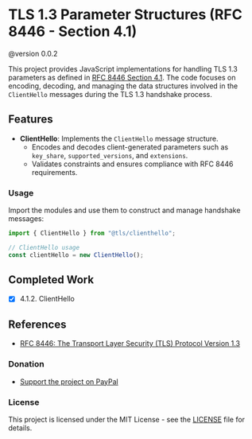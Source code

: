 # TLS 1.3 Parameter Structures (RFC 8446 - Section 4.1)
@version 0.0.2

This project provides JavaScript implementations for handling TLS 1.3 parameters as defined in [RFC 8446 Section 4.1](https://datatracker.ietf.org/doc/html/rfc8446#section-4.1). The code focuses on encoding, decoding, and managing the data structures involved in the `ClientHello` messages during the TLS 1.3 handshake process.

## Features

- **ClientHello**: Implements the `ClientHello` message structure.
  - Encodes and decodes client-generated parameters such as `key_share`, `supported_versions`, and `extensions`.
  - Validates constraints and ensures compliance with RFC 8446 requirements.


### Usage

Import the modules and use them to construct and manage handshake messages:

```javascript
import { ClientHello } from "@tls/clienthello";

// ClientHello usage
const clientHello = new ClientHello();

```

## Completed Work

- [x] 4.1.2. ClientHello


## References

- [RFC 8446: The Transport Layer Security (TLS) Protocol Version 1.3](https://datatracker.ietf.org/doc/html/rfc8446)

### Donation

- [Support the project on PayPal](https://paypal.me/aiconeid)

### License

This project is licensed under the MIT License - see the [LICENSE](LICENSE) file for details.